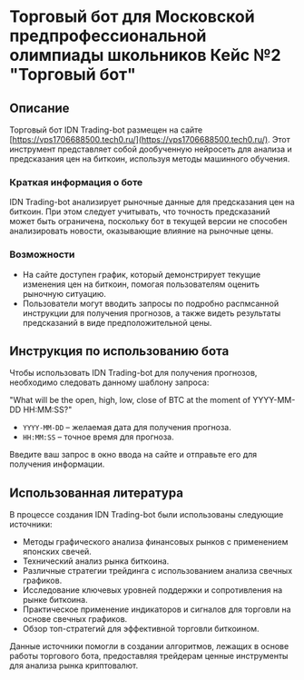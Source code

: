 # Торговый бот для Московской предпрофессиональной олимпиады школьников Кейс №2 "Торговый бот"

## Описание
Торговый бот IDN Trading-bot размещен на сайте [https://vps1706688500.tech0.ru/](https://vps1706688500.tech0.ru/). Этот инструмент представляет собой дообученную нейросеть для анализа и предсказания цен на биткоин, используя методы машинного обучения.

### Краткая информация о боте
IDN Trading-bot анализирует рыночные данные для предсказания цен на биткоин. При этом следует учитывать, что точность предсказаний может быть ограничена, поскольку бот в текущей версии не способен анализировать новости, оказывающие влияние на рыночные цены.

### Возможности
- На сайте доступен график, который демонстрирует текущие изменения цен на биткоин, помогая пользователям оценить рыночную ситуацию.
- Пользователи могут вводить запросы по подробно распмсанной инструкции для получения прогнозов, а также видеть результаты предсказаний в виде предположительной цены.

## Инструкция по использованию бота
Чтобы использовать IDN Trading-bot для получения прогнозов, необходимо следовать данному шаблону запроса:

"What will be the open, high, low, close of BTC at the moment of YYYY-MM-DD HH:MM:SS?"

- `YYYY-MM-DD` – желаемая дата для получения прогноза.
- `HH:MM:SS` – точное время для прогноза.

Введите ваш запрос в окно ввода на сайте и отправьте его для получения информации.

## Использованная литература
В процессе создания IDN Trading-bot были использованы следующие источники:
- Методы графического анализа финансовых рынков с применением японских свечей.
- Технический анализ рынка биткоина.
- Различные стратегии трейдинга с использованием анализа свечных графиков.
- Исследование ключевых уровней поддержки и сопротивления на рынке биткоина.
- Практическое применение индикаторов и сигналов для торговли на основе свечных графиков.
- Обзор топ-стратегий для эффективной торговли биткоином.

Данные источники помогли в создании алгоритмов, лежащих в основе работы торгового бота, предоставляя трейдерам ценные инструменты для анализа рынка криптовалют.
